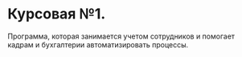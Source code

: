 # Курсовая №1. 
Программа, которая занимается учетом сотрудников и помогает кадрам и бухгалтерии автоматизировать процессы.
